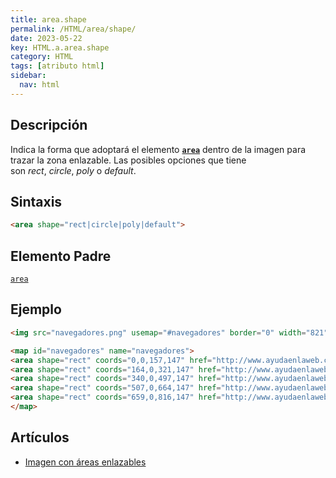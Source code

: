 ```yaml
---
title: area.shape
permalink: /HTML/area/shape/
date: 2023-05-22
key: HTML.a.area.shape
category: HTML
tags: [atributo html]
sidebar:
  nav: html
---
```


## Descripción


Indica la forma que adoptará el elemento [**`area`**](https://www.w3api.com/HTML/area) dentro de la imagen para trazar la zona enlazable. Las posibles opciones que tiene son _rect_, _circle_, _poly_ o _default_.


## Sintaxis


```html
<area shape="rect|circle|poly|default">
```


## Elemento Padre


[`area`](/HTML/area/)


## Ejemplo


```html
<img src="navegadores.png" usemap="#navegadores" border="0" width="821" height="152" alt="Navegadores" />

<map id="navegadores" name="navegadores">
<area shape="rect" coords="0,0,157,147" href="http://www.ayudaenlaweb.com/navegadores/que-es-internet-explorer/" alt="Internet Explorer" title="Internet Explorer" />
<area shape="rect" coords="164,0,321,147" href="http://www.ayudaenlaweb.com/navegadores/que-es-firefox/" alt="Firefox" title="Firefox" />
<area shape="rect" coords="340,0,497,147" href="http://www.ayudaenlaweb.com/navegadores/que-es-google-chrome/" alt="Google Chrome" title="Google Chrome" />
<area shape="rect" coords="507,0,664,147" href="http://www.ayudaenlaweb.com/navegadores/que-es-safari/" alt="Safari" title="Safari" />
<area shape="rect" coords="659,0,816,147" href="http://www.ayudaenlaweb.com/navegadores/que-es-opera/" alt="Opera" title="Opera" />
</map>
```


## Artículos

- [Imagen con áreas enlazables](http://lineadecodigo.com/html/imagen-con-areas-enlazables/)
